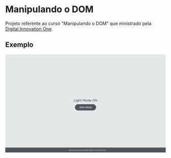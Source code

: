 # Manipulando o DOM

Projeto referente ao curso "Manipulando o DOM" que ministrado pela [Digital Innovation One](https://digitalinnovation.one/).

## Exemplo

![Exercício Dark Mode e Light Mode](./dark-mode-exercicio.gif)
